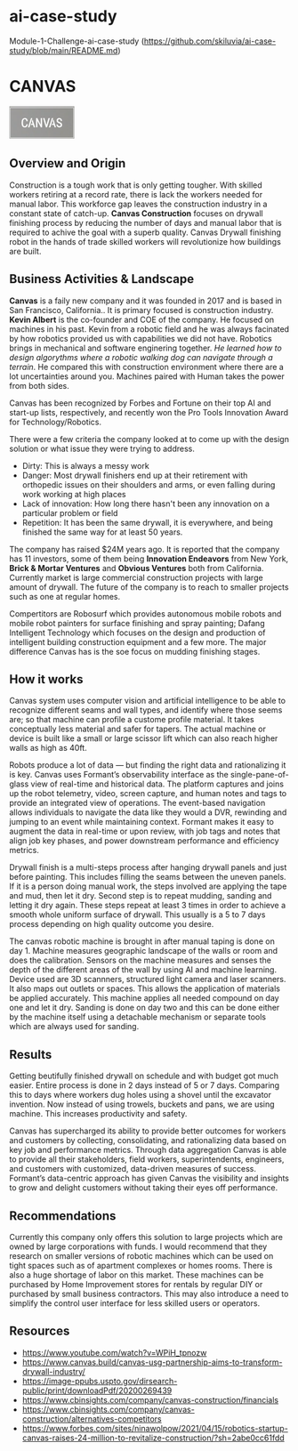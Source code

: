 # ai-case-study
Module-1-Challenge-ai-case-study (https://github.com/skiluvia/ai-case-study/blob/main/README.md)

# CANVAS
![Canvas](./images/canvaslogo.png)

## Overview and Origin

Construction is a tough work that is only getting tougher. With skilled workers retiring at a record rate, there is lack the workers needed for manual labor. This workforce gap leaves the construction industry in a constant state of catch-up. **Canvas Construction** focuses on drywall finishing process by reducing the number of days and manual labor that is required to achive the goal with a superb quality. Canvas Drywall finishing robot in the hands of trade skilled workers will revolutionize how buildings are built.

## Business Activities & Landscape

**Canvas** is a faily new company and it was founded in 2017 and is based in San Francisco, California.. It is primary focused is construction industry. **Kevin Albert** is the co-founder and COE of the company. He focused on machines in his past. Kevin from a robotic field and he was always facinated by how robotics provided us with capabilities we did not have. Robotics brings in mechanical and software enginering together. *He learned how to design algorythms where a robotic walking dog can navigate through a terrain*. He compared this with construction environment where there are a lot uncertainties around you. Machines paired with Human takes the power from both sides.

Canvas has been recognized by Forbes and Fortune on their top AI and start-up lists, respectively, and recently won the Pro Tools Innovation Award for Technology/Robotics.

There were a few criteria the company looked at to come up with the design solution or what issue they were trying to address. 

* Dirty: This is always a messy work
* Danger: Most drywall finishers end up at their retirement with orthopedic issues on their shoulders and arms, or even falling during work working at high places
* Lack of innovation: How long there hasn't been any innovation on a particular problem or field
* Repetition: It has been the same drywall, it is everywhere, and being finished the same way for at least 50 years.

The company has raised $24M years ago. It is reported that the company has 11 investors, some of them being **Innovation Endeavors** from New York, **Brick & Mortar Ventures** and **Obvious Ventures** both from California. Currently market is large commercial construction projects with large amount of drywall. The future of the company is to reach to smaller projects such as one at regular homes.

Compertitors are Robosurf which provides autonomous mobile robots and mobile robot painters for surface finishing and spray painting; Dafang Intelligent Technology which focuses on the design and production of intelligent building construction equipment and a few more. The major difference Canvas has is the soe focus on mudding finishing stages.

## How it works
Canvas system uses computer vision and artificial intelligence to be able to recognize different seams and wall types, and identify where those seems are; so that machine can profile a custome profile material. It takes conceptually less material and safer for tapers. The actual machine or device is built like a small or large scissor lift which can also reach higher walls as high as 40ft.

Robots produce a lot of data — but finding the right data and rationalizing it is key. Canvas uses Formant’s observability interface as the single-pane-of-glass view of real-time and historical data. The platform captures and joins up the robot telemetry, video, screen capture, and human notes and tags to provide an integrated view of operations. The event-based navigation allows individuals to navigate the data like they would a DVR, rewinding and jumping to an event while maintaining context. Formant makes it easy to augment the data in real-time or upon review, with job tags and notes that align job key phases, and power downstream performance and efficiency metrics.

Drywall finish is a multi-steps process after hanging drywall panels and just before painting. This includes filling the seams between the uneven panels. If it is a person doing manual work, the steps involved are applying the tape and mud, then let it dry. Second step is to repeat mudding, sanding and letting it dry again. These steps repeat at least 3 times in order to achieve a smooth whole uniform surface of drywall. This usually is a 5 to 7 days process depending on high quality outcome you desire.

The canvas robotic machine is brought in after manual taping is done on day 1. Machine measures geographic landscape of the walls or room and does the calibration. Sensors on the machine measures and senses the depth of the different areas of the wall by using AI and machine learning. Device used are 3D scannners, structured light camera and laser scanners. It also maps out outlets or spaces. This allows the application of materials be applied accurately. This machine applies all needed compound on day one and let it dry. Sanding is done on day two and this can be done either by the machine itself using a detachable mechanism or separate tools which are always used for sanding.

## Results

Getting beutifully finished drywall on schedule and with budget got much easier. Entire process is done in 2 days instead of 5 or 7 days. Comparing this to days where workers dug holes using a shovel until the excavator invention. Now instead of using trowels, buckets and pans, we are using machine. This increases productivity and safety.

Canvas has supercharged its ability to provide better outcomes for workers and customers by collecting, consolidating, and rationalizing data based on key job and performance metrics. Through data aggregation Canvas is able to provide all their stakeholders, field workers, superintendents, engineers, and customers with customized, data-driven measures of success. Formant’s data-centric approach has given Canvas the visibility and insights to grow and delight customers without taking their eyes off performance.

## Recommendations

Currently this company only offers this solution to large projects which are owned by large corporations with funds. I would recommend that they research on smaller versions of robotic machines which can be used on tight spaces such as of apartment complexes or homes rooms. There is also a huge shortage of labor on this market. These machines can be purchased by Home Improvement stores for rentals by regular DIY or purchased by small business contractors. This may also introduce a need to simplify the control user interface for less skilled users or operators.

## Resources
* https://www.youtube.com/watch?v=WPiH_tpnozw
* https://www.canvas.build/canvas-usg-partnership-aims-to-transform-drywall-industry/
* https://image-ppubs.uspto.gov/dirsearch-public/print/downloadPdf/20200269439
* https://www.cbinsights.com/company/canvas-construction/financials
* https://www.cbinsights.com/company/canvas-construction/alternatives-competitors
* https://www.forbes.com/sites/ninawolpow/2021/04/15/robotics-startup-canvas-raises-24-million-to-revitalize-construction/?sh=2abe0cc61fdd


